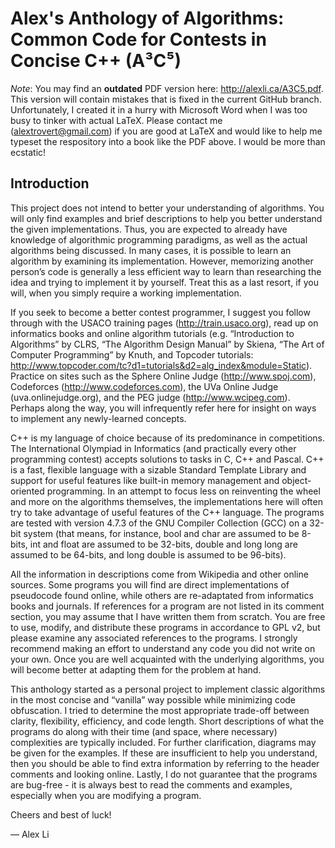 Alex's Anthology of Algorithms: Common Code for Contests in Concise C++ (A³C⁵)
==================

*Note*: You may find an **outdated** PDF version here: http://alexli.ca/A3C5.pdf.
This version will contain mistakes that is fixed in the current GitHub branch.
Unfortunately, I created it in a hurry with Microsoft Word when I was too busy to
tinker with actual LaTeX. Please contact me (alextrovert@gmail.com) if you are
good at LaTeX and would like to help me typeset the respository into a book like
the PDF above. I would be more than ecstatic!

## Introduction

This project does not intend to better your understanding of algorithms. You will only find examples and brief descriptions to help you better understand the given implementations. Thus, you are expected to already have knowledge of algorithmic programming paradigms, as well as the actual algorithms being discussed. In many cases, it is possible to learn an algorithm by examining its implementation. However, memorizing another person’s code is generally a less efficient way to learn than researching the idea and trying to implement it by yourself. Treat this as a last resort, if you will, when you simply require a working implementation.

If you seek to become a better contest programmer, I suggest you follow through with the USACO training pages (http://train.usaco.org), read up on informatics books and online algorithm tutorials (e.g. “Introduction to Algorithms” by CLRS, “The Algorithm Design Manual” by Skiena, “The Art of Computer Programming” by Knuth, and Topcoder tutorials: http://www.topcoder.com/tc?d1=tutorials&d2=alg_index&module=Static). Practice on sites such as the Sphere Online Judge (http://www.spoj.com), Codeforces (http://www.codeforces.com), the UVa Online Judge (uva.onlinejudge.org), and the PEG judge (http://www.wcipeg.com). Perhaps along the way, you will infrequently refer here for insight on ways to implement any newly-learned concepts.

C++ is my language of choice because of its predominance in competitions. The International Olympiad in Informatics (and practically every other programming contest) accepts solutions to tasks in C, C++ and Pascal. C++ is a fast, flexible language with a sizable Standard Template Library and support for useful features like built-in memory management and object-oriented programming. In an attempt to focus less on reinventing the wheel and more on the algorithms themselves, the implementations here will often try to take advantage of useful features of the C++ language. The programs are tested with version 4.7.3 of the GNU Compiler Collection (GCC) on a 32-bit system (that means, for instance, bool and char are assumed to be 8-bits, int and float are assumed to be 32-bits, double and long long are assumed to be 64-bits, and long double is assumed to be 96-bits).

All the information in descriptions come from Wikipedia and other online sources. Some programs you will find are direct implementations of pseudocode found online, while others are re-adaptated from informatics books and journals. If references for a program are not listed in its comment section, you may assume that I have written them from scratch. You are free to use, modify, and distribute these programs in accordance to GPL v2, but please examine any associated references to the programs. I strongly recommend making an effort to understand any code you did not write on your own. Once you are well acquainted with the underlying algorithms, you will become better at adapting them for the problem at hand.

This anthology started as a personal project to implement classic algorithms in the most concise and “vanilla” way possible while minimizing code obfuscation. I tried to determine the most appropriate trade-off between clarity, flexibility, efficiency, and code length. Short descriptions of what the programs do along with their time (and space, where necessary) complexities are typically included. For further clarification, diagrams may be given for the examples. If these are insufficient to help you understand, then you should be able to find extra information by referring to the header comments and looking online. Lastly, I do not guarantee that the programs are bug-free - it is always best to read the comments and examples, especially when you are modifying a program.

Cheers and best of luck!

— Alex Li
